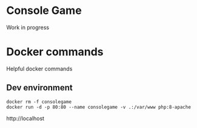 # Console Game

Work in progress


# Docker commands

Helpful docker commands


## Dev environment

```
docker rm -f consolegame
docker run -d -p 80:80 --name consolegame -v .:/var/www php:8-apache
```

http://localhost
